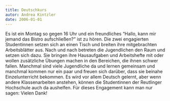 ```yaml
--- 
title: Deutschkurs
autor: Andrea Kintzler 
date: 2006-01-01
---
```

<!--mehr-->
Es ist ein Montag so gegen 16 Uhr und ein freundliches “Hallo, kann mir jemand das Bistro aufschließen?” ist zu hören. Die zwei engagierten Studentinnen setzen sich an einen Tisch und breiten ihre mitgebrachten Arbeitsblätter aus. 
Nach und nach betreten die Jugendlichen den Raum und setzen sich dazu. Sie bringen ihre Hausaufgaben und Arbeitshefte mit oder wollen zusätzliche Übungen machen in den Bereichen, die ihnen schwer fallen. 
Manchmal sind viele Jugendliche da und lernen gemeinsam und manchmal kommen nur ein paar und freuen sich darüber, dass sie beinahe Einzelunterricht bekommen. 
Es wird vor allem Deutsch gelernt, aber wenn andere Klassenarbeiten anstehen, können die Studentinnen der Reutlinger Hochschule auch da aushelfen. 
Für dieses Engagement kann man nur sagen: 
Vielen Dank!
